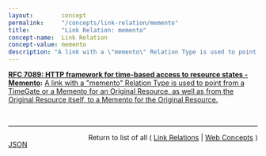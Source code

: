 ```yaml
---
layout:        concept
permalink:     "/concepts/link-relation/memento"
title:         "Link Relation: memento"
concept-name:  Link Relation
concept-value: memento
description: "A link with a \"memento\" Relation Type is used to point from a TimeGate or a Memento for an Original Resource, as well as from the Original Resource itself, to a Memento for the Original Resource."
---
```


**[RFC 7089: HTTP framework for time-based access to resource states - Memento](/specs/IETF/RFC/7089 "The HTTP-based Memento framework bridges the present and past Web. It facilitates obtaining representations of prior states of a given resource by introducing datetime negotiation and TimeMaps. Datetime negotiation is a variation on content negotiation that leverages the given resource's URI and a user agent's preferred datetime. TimeMaps are lists that enumerate URIs of resources that encapsulate prior states of the given resource. The framework also facilitates recognizing a resource that encapsulates a frozen prior state of another resource."):** [A link with a "memento" Relation Type is used to point from a TimeGate or a Memento for an Original Resource, as well as from the Original Resource itself, to a Memento for the Original Resource.](http://tools.ietf.org/html/rfc7089#section-2.2.4 "Read documentation for Link Relation &#34;memento&#34;")

<br/>
<hr/>

<p style="float : left"><a href="./memento.json" title="JSON representing this particular Web Concept value">JSON</a></p>
<p style="text-align: right">Return to list of all ( <a href="../link-relation/">Link Relations</a> | <a href="../">Web Concepts</a> )</p>
